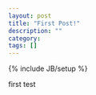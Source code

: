 ```yaml
---
layout: post
title: "First Post!"
description: ""
category: 
tags: []
---
```

{% include JB/setup %}

first test